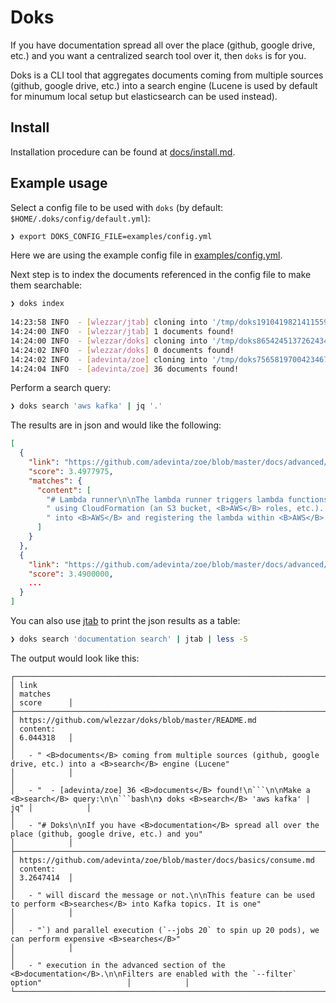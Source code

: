 # Doks

If you have documentation spread all over the place (github, google drive, etc.) and you want a centralized search tool over it, then `doks` is for you.

Doks is a CLI tool that aggregates documents coming from multiple sources (github, google drive, etc.) into a search engine (Lucene is used by default for minumum local setup but elasticsearch can be used instead).

## Install

Installation procedure can be found at [docs/install.md](https://github.com/wlezzar/doks/blob/master/docs/install.md).
## Example usage

Select a config file to be used with `doks` (by default: `$HOME/.doks/config/default.yml`):

```bash
❯ export DOKS_CONFIG_FILE=examples/config.yml
```

Here we are using the example config file in [examples/config.yml](https://github.com/wlezzar/doks/blob/master/examples/config.yml).

Next step is to index the documents referenced in the config file to make them searchable:

```bash
❯ doks index
                                 
14:23:58 INFO  - [wlezzar/jtab] cloning into '/tmp/doks1910419821411559250'
14:24:00 INFO  - [wlezzar/jtab] 1 documents found!
14:24:00 INFO  - [wlezzar/doks] cloning into '/tmp/doks8654245137262434689'
14:24:02 INFO  - [wlezzar/doks] 0 documents found!
14:24:02 INFO  - [adevinta/zoe] cloning into '/tmp/doks756581970042346717'
14:24:04 INFO  - [adevinta/zoe] 36 documents found!
```

Perform a search query:

```bash
❯ doks search 'aws kafka' | jq '.'
```

The results are in json and would like the following:

```json
[
  {
    "link": "https://github.com/adevinta/zoe/blob/master/docs/advanced/runners/lambda.md",
    "score": 3.4977975,
    "matches": {
      "content": [
        "# Lambda runner\n\nThe lambda runner triggers lambda functions to read / produce to the <B>Kafka</B>",
        " using CloudFormation (an S3 bucket, <B>AWS</B> roles, etc.). For more details on the resources deployed",
        " into <B>AWS</B> and registering the lambda within <B>AWS</B>. Zoe jar path needs to be set and must point to a valid zoe"
      ]
    }
  },
  {
    "link": "https://github.com/adevinta/zoe/blob/master/docs/advanced/runners/overview.md",
    "score": 3.4900000,
    ...
  }
]
```

You can also use [jtab](https://github.com/wlezzar/jtab) to print the json results as a table:

```bash
❯ doks search 'documentation search' | jtab | less -S
```

The output would look like this:

```
┌────────────────────────────────────────────────────────────────────────────────┬───────────────────────────────────────────────────────────────────────────────────────────────────────────────────────────────────────────┬────────────┐
│ link                                                                           │ matches                                                                                                                                   │ score      │
├────────────────────────────────────────────────────────────────────────────────┼───────────────────────────────────────────────────────────────────────────────────────────────────────────────────────────────────────────┼────────────┤
│ https://github.com/wlezzar/doks/blob/master/README.md                          │ content:                                                                                                                                  │ 6.044318   │
│                                                                                │   - " <B>documents</B> coming from multiple sources (github, google drive, etc.) into a <B>search</B> engine (Lucene"                     │            │
│                                                                                │   - "  - [adevinta/zoe] 36 <B>documents</B> found!\n```\n\nMake a <B>search</B> query:\n\n```bash\n❯ doks <B>search</B> 'aws kafka' | jq" │            │
│                                                                                │   - "# Doks\n\nIf you have <B>documentation</B> spread all over the place (github, google drive, etc.) and you"                           │            │
├────────────────────────────────────────────────────────────────────────────────┼───────────────────────────────────────────────────────────────────────────────────────────────────────────────────────────────────────────┼────────────┤
│ https://github.com/adevinta/zoe/blob/master/docs/basics/consume.md             │ content:                                                                                                                                  │ 3.2647414  │
│                                                                                │   - " will discard the message or not.\n\nThis feature can be used to perform <B>searches</B> into Kafka topics. It is one"               │            │
│                                                                                │   - "`) and parallel execution (`--jobs 20` to spin up 20 pods), we can perform expensive <B>searches</B>"                                │            │
│                                                                                │   - " execution in the advanced section of the <B>documentation</B>.\n\nFilters are enabled with the `--filter` option"                   │            │
└────────────────────────────────────────────────────────────────────────────────┴───────────────────────────────────────────────────────────────────────────────────────────────────────────────────────────────────────────┴────────────┘
```

